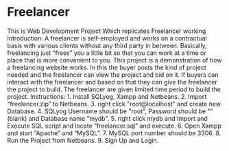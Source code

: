 # Freelancer
This is Web Development Project Which replicates Freelancer working
Introduction:
	A freelancer is self-employed and works on a contractual basis with various clients without any third party in between. Basically, freelancing just “frees” you a little bit so that you can work at a time or place that is more convenient to you. This project is a demonstration of how a freelancing website works. In this the buyer posts the kind of project needed and the freelancer can view the project and bid on it. If buyers can interact with the freelancer and based on that they can give the freelancer the project to build. The freelancer are given limited time period to build the project.
Instructions:
	1. Install SQLyog, Xampp and Netbeans.
	2. Import “freelancer.zip” to Netbeans.
	3. right click "root@localhost" and create new Database.
	4. SQLyog Username should be "root", Password should be ""(blank) and Database name "mydb".
	5. right click mydb and Import and Execute SQL script and locate “freelancer.sql” and execute.
	6. Open Xampp and start “Apache” and “MySQL”.
	7. MySQL port number should be 3306.
	8. Run the Project from Netbeans.
	9. Sign Up and Login.



